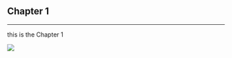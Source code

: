 ## Chapter 1
----
 this is the Chapter 1
 
 <img src="https://github.com/QianRuan/md2pdf/master/img/chapter1.gif">

<div style="page-break-after: always;"></div>

